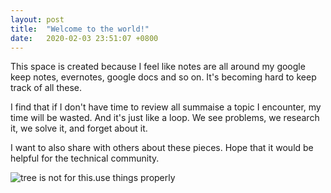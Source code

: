 ```yaml
---
layout: post
title:  "Welcome to the world!"
date:   2020-02-03 23:51:07 +0800
---
```

This space is created because I feel like notes are all around my google keep notes, evernotes, google docs and so on. It's becoming hard to keep track of all these.

I find that if I don't have time to review all summaise a topic I encounter, my time will be wasted. And it's just like a loop. We see problems, we research it, we solve it, and forget about it.

I want to also share with others about these pieces. Hope that it would be helpful for the technical community.

![tree is not for this.use things properly]({{site.baseurl}}/resources/technical_depth_width.png)
